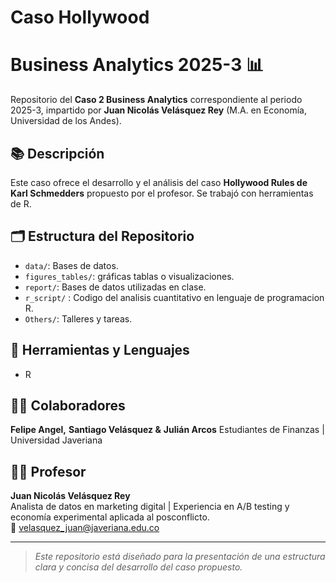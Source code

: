 # Caso Hollywood
# Business Analytics 2025-3 📊

Repositorio del **Caso 2 Business Analytics** correspondiente al periodo 2025-3, impartido por **Juan Nicolás Velásquez Rey** (M.A. en Economía, Universidad de los Andes).

## 📚 Descripción
Este caso ofrece el desarrollo y el análisis del caso **Hollywood Rules de Karl Schmedders** propuesto por el profesor. Se trabajó con herramientas de R.

## 🗂 Estructura del Repositorio

- `data/`: Bases de datos.
- `figures_tables/`: gráficas tablas o visualizaciones.
- `report/`: Bases de datos utilizadas en clase.
- `r_script/` : Codigo del analisis cuantitativo en lenguaje de programacion R.
- `Others/`: Talleres y tareas.

## 📅 Herramientas y Lenguajes

- R

## 👨‍🏫 Colaboradores
**Felipe Angel,** 
**Santiago Velásquez &** 
**Julián Arcos**
Estudiantes de Finanzas | Universidad Javeriana  

## 👨‍🏫 Profesor
**Juan Nicolás Velásquez Rey**  
Analista de datos en marketing digital | Experiencia en A/B testing y economía experimental aplicada al posconflicto.  
📧 velasquez_juan@javeriana.edu.co

---

> *Este repositorio está diseñado para la presentación de una estructura clara y concisa del desarrollo del caso propuesto.*
